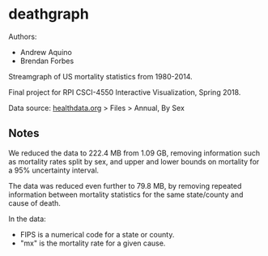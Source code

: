 # deathgraph

Authors:
- Andrew Aquino
- Brendan Forbes

Streamgraph of US mortality statistics from 1980-2014.

Final project for RPI CSCI-4550 Interactive Visualization, Spring 2018.

Data source: [healthdata.org](http://ghdx.healthdata.org/record/united-states-mortality-rates-county-1980-2014) > Files > Annual, By Sex

## Notes

We reduced the data to 222.4 MB from 1.09 GB, removing information such as mortality rates split by sex, and upper and lower bounds on mortality for a 95% uncertainty interval.

The data was reduced even further to 79.8 MB, by removing repeated information between mortality statistics for the same state/county and cause of death.

In the data:
- FIPS is a numerical code for a state or county.
- "mx" is the mortality rate for a given cause.